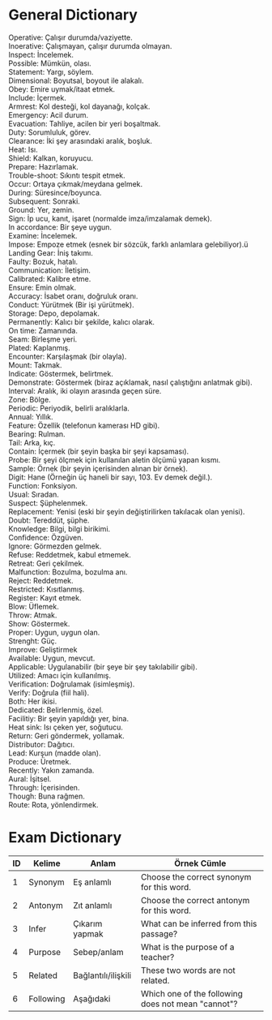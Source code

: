# General Dictionary  
Operative: Çalışır durumda/vaziyette.  
Inoerative: Çalışmayan, çalışır durumda olmayan.  
Inspect: İncelemek.  
Possible: Mümkün, olası.  
Statement: Yargı, söylem.  
Dimensional: Boyutsal, boyout ile alakalı.  
Obey: Emire uymak/itaat etmek.  
Include: İçermek.  
Armrest: Kol desteği, kol dayanağı, kolçak.  
Emergency: Acil durum.  
Evacuation: Tahliye, acilen bir yeri boşaltmak.  
Duty: Sorumluluk, görev.  
Clearance: İki şey arasındaki aralık, boşluk.  
Heat: Isı.  
Shield: Kalkan, koruyucu.  
Prepare: Hazırlamak.  
Trouble-shoot: Sıkıntı tespit etmek.  
Occur: Ortaya çıkmak/meydana gelmek.  
During: Süresince/boyunca.  
Subsequent: Sonraki.  
Ground: Yer, zemin.  
Sign: İp ucu, kanıt, işaret (normalde imza/imzalamak demek).  
In accordance: Bir şeye uygun.  
Examine: İncelemek.  
Impose: Empoze etmek (esnek bir sözcük, farklı anlamlara gelebiliyor).ü  
Landing Gear: İniş takımı.  
Faulty: Bozuk, hatalı.  
Communication: İletişim.  
Calibrated: Kalibre etme.  
Ensure: Emin olmak.  
Accuracy: İsabet oranı, doğruluk oranı.  
Conduct: Yürütmek (Bir işi yürütmek).  
Storage: Depo, depolamak.  
Permanently: Kalıcı bir şekilde, kalıcı olarak.  
On time: Zamanında.  
Seam: Birleşme yeri.  
Plated: Kaplanmış.  
Encounter: Karşılaşmak (bir olayla).  
Mount: Takmak.  
Indicate: Göstermek, belirtmek.  
Demonstrate: Göstermek (biraz açıklamak, nasıl çalıştığını anlatmak gibi).  
Interval: Aralık, iki olayın arasında geçen süre.  
Zone: Bölge.  
Periodic: Periyodik, belirli aralıklarla.  
Annual: Yıllık.  
Feature: Özellik (telefonun kamerası HD gibi).  
Bearing: Rulman.  
Tail: Arka, kıç.  
Contain: İçermek (bir şeyin başka bir şeyi kapsaması).  
Probe: Bir şeyi ölçmek için kullanılan aletin ölçümü yapan kısmı.  
Sample: Örnek (bir şeyin içerisinden alınan bir örnek).  
Digit: Hane (Örneğin üç haneli bir sayı, 103. Ev demek değil.).  
Function: Fonksiyon.  
Usual: Sıradan.  
Suspect: Şüphelenmek.  
Replacement: Yenisi (eski bir şeyin değiştirilirken takılacak olan yenisi).  
Doubt: Tereddüt, şüphe.  
Knowledge: Bilgi, bilgi birikimi.  
Confidence: Özgüven.  
Ignore: Görmezden gelmek.  
Refuse: Reddetmek, kabul etmemek.  
Retreat: Geri çekilmek.  
Malfunction: Bozulma, bozulma anı.  
Reject: Reddetmek.  
Restricted: Kısıtlanmış.  
Register: Kayıt etmek.  
Blow: Üflemek.  
Throw: Atmak.  
Show: Göstermek.  
Proper: Uygun, uygun olan.  
Strenght: Güç.  
Improve: Geliştirmek  
Available: Uygun, mevcut.  
Applicable: Uygulanabilir (bir şeye bir şey takılabilir gibi).  
Utilized: Amacı için kullanılmış.  
Verification: Doğrulamak (isimleşmiş).  
Verify: Doğrula (fiil hali).  
Both: Her ikisi.  
Dedicated: Belirlenmiş, özel.  
Facilitiy: Bir şeyin yapıldığı yer, bina.  
Heat sink: Isı çeken yer, soğutucu.  
Return: Geri göndermek, yollamak.  
Distributor: Dağıtıcı.  
Lead: Kurşun (madde olan).  
Produce: Üretmek.  
Recently: Yakın zamanda.  
Aural: İşitsel.  
Through: İçerisinden.  
Though: Buna rağmen.  
Route: Rota, yönlendirmek.  


# Exam Dictionary  

| ID  | Kelime    | Anlam               | Örnek Cümle                                        |  
| --- | --------- | ------------------- | -------------------------------------------------- |  
| 1   | Synonym   | Eş anlamlı          | Choose the correct synonym for this word.          |  
| 2   | Antonym   | Zıt anlamlı         | Choose the correct antonym for this word.          |  
| 3   | Infer     | Çıkarım yapmak      | What can be inferred from this passage?            |  
| 4   | Purpose   | Sebep/anlam         | What is the purpose of a teacher?                  |  
| 5   | Related   | Bağlantılı/ilişkili | These two words are not related.                   |  
| 6   | Following | Aşağıdaki           | Which one of the following does not mean "cannot"? |  
